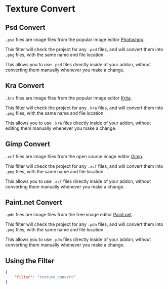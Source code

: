# Texture Convert

## Psd Convert

`.psd` files are image files from the popular image editor [Photoshop](https://www.adobe.com/products/photoshop.html).

This filter will check the project for any `.psd` files, and will convert them into `.png` files, with the same name and file location.

This allows you to use `.psd` files directly inside of your addon, without converting them manually whenever you make a change.

## Kra Convert

`.kra` files are image files from the popular image editor [Krita](https://krita.org/en/).

This filter will check the project for any `.kra` files, and will convert them into `.png` files, with the same name and file location.

This allows you to use `.kra` files directly inside of your addon, without editing them manually whenever you make a change.

## Gimp Convert
`.xcf` files are image files from the open source image editor [Gimp](https://www.gimp.org/).

This filter will check the project for any `.xcf` files, and will convert them into `.png` files, with the same name and file location.

This allows you to use `.xcf` files directly inside of your addon, without converting them manually whenever you make a change.

## Paint.net Convert
`.pdn` files are image files from the free image editor [Paint.net](https://https://www.getpaint.net).

This filter will check the project for any `.pdn` files, and will convert them into `.png` files, with the same name and file location.

This allows you to use `.pdn` files directly inside of your addon, without converting them manually whenever you make a change.

## Using the Filter

```json
{
    "filter": "texture_convert"
}
```
